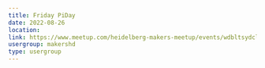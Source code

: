 ```yaml
---
title: Friday PiDay
date: 2022-08-26
location: 
link: https://www.meetup.com/heidelberg-makers-meetup/events/wdbltsydclbjc/
usergroup: makershd
type: usergroup
---
```

